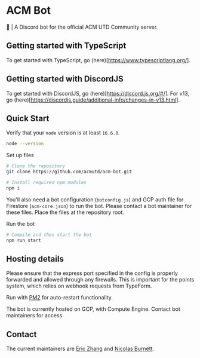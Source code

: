 # ACM Bot
🤖 | A Discord bot for the official ACM UTD Community server.

## Getting started with TypeScript
To get started with TypeScript, go (here)[https://www.typescriptlang.org/].

## Getting started with DiscordJS
To get started with DiscordJS, go (here)[https://discord.js.org/#/]. For v13, go (here)[https://discordjs.guide/additional-info/changes-in-v13.html].

## Quick Start
Verify that your `node` version is at least `16.6.0`. 
```bash
node --version
```

Set up files
```bash
# Clone the repository
git clone https://github.com/acmutd/acm-bot.git

# Install required npm modules
npm i
```

You'll also need a bot configuration (`botconfig.js`) and GCP auth file for Firestore (`acm-core.json`) to run the 
bot. Please contact a bot maintainer for these files. Place the files at the repository root.  

Run the bot
```bash
# Compile and then start the bot
npm run start
```

## Hosting details
Please ensure that the express port specified in the config is properly forwarded and allowed through any firewalls.
This is important for the points system, which relies on webhook requests from TypeForm.  

Run with [PM2](https://pm2.keymetrics.io) for auto-restart functionality.  

The bot is currently hosted on GCP, with Compute Engine. Contact bot maintainers for access.  

## Contact
The current maintainers are [Eric Zhang](https://github.com/ez314) and [Nicolas Burnett](https://github.com/NickBurnett). 
